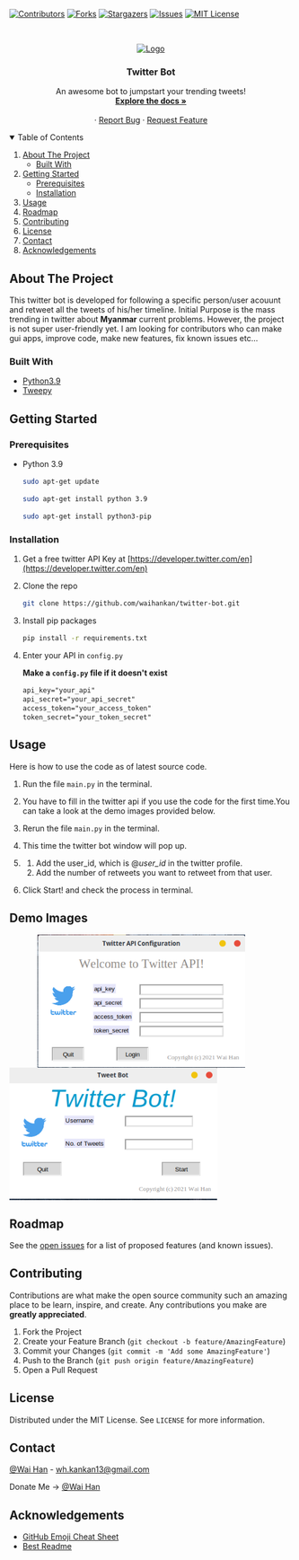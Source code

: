 [![Contributors][contributors-shield]][contributors-url]
[![Forks][forks-shield]][forks-url]
[![Stargazers][stars-shield]][stars-url]
[![Issues][issues-shield]][issues-url]
[![MIT License][license-shield]][license-url]


<!-- PROJECT LOGO -->
<br />
<p align="center">
  <a href="https://github.com/othneildrew/Best-README-Template">
    <img src="image/logo.png" alt="Logo" width="80" height="80">
  </a>

  <h3 align="center">Twitter Bot</h3>

  <p align="center">
    An awesome bot to jumpstart your trending tweets!
    <br />
    <a href="https://github.com/waihankan/twitter-bot"><strong>Explore the docs »</strong></a>
    <br />
    <br />
    ·
    <a href="https://github.com/waihankan/twitter-bot/issues">Report Bug</a>
    ·
    <a href="https://github.com/waihankan/twitter-bot/issues">Request Feature</a>
  </p>
</p>



<!-- TABLE OF CONTENTS -->
<details open="open">
  <summary>Table of Contents</summary>
  <ol>
    <li>
      <a href="#about-the-project">About The Project</a>
      <ul>
        <li><a href="#built-with">Built With</a></li>
      </ul>
    </li>
    <li>
      <a href="#getting-started">Getting Started</a>
      <ul>
        <li><a href="#prerequisites">Prerequisites</a></li>
        <li><a href="#installation">Installation</a></li>
      </ul>
    </li>
    <li><a href="#usage">Usage</a></li>
    <li><a href="#roadmap">Roadmap</a></li>
    <li><a href="#contributing">Contributing</a></li>
    <li><a href="#license">License</a></li>
    <li><a href="#contact">Contact</a></li>
    <li><a href="#acknowledgements">Acknowledgements</a></li>
  </ol>
</details>



<!-- ABOUT THE PROJECT -->
## About The Project

This twitter bot is developed for following a specific person/user acouunt and retweet all the tweets of his/her timeline.
Initial Purpose is the mass trending in twitter about **Myanmar** current problems.
However, the project is not super user-friendly yet. I am looking for contributors who can make gui apps, improve code, make new features, fix known issues etc...

### Built With

* [Python3.9](https://www.python.org/)
* [Tweepy](https://docs.tweepy.org/en/latest/api.html)


<!-- GETTING STARTED -->
## Getting Started
### Prerequisites

* Python 3.9
  ```sh
  sudo apt-get update
  ```
  ```sh
  sudo apt-get install python 3.9
  ```
  ```sh
  sudo apt-get install python3-pip
  ```

### Installation

1. Get a free twitter API Key at [https://developer.twitter.com/en](https://developer.twitter.com/en)
2. Clone the repo
   ```sh
   git clone https://github.com/waihankan/twitter-bot.git
   ```
3. Install pip packages
   ```sh
   pip install -r requirements.txt
   ```
4. Enter your API in `config.py`


   **Make a `config.py` file if it doesn't exist**
   ```PY
   api_key="your_api"
   api_secret="your_api_secret"
   access_token="your_access_token"
   token_secret="your_token_secret"
   ```



<!-- USAGE EXAMPLES -->
## Usage

Here is how to use the code as of latest source code.

1. Run the file `main.py` in the terminal.

2. You have to fill in the twitter api if you use the code for the first time.You can take a look at the demo images provided below.

3. Rerun the file `main.py` in the terminal.

4. This time the twitter bot window will pop up.

5. 1. Add the user_id, which is @*user_id* in the twitter profile.
   2. Add the number of retweets you want to retweet from that user.

6. Click Start! and check the process in terminal.

## Demo Images

<img align="center" src="image/API_config.png" width = 370 hspace=50> <img align="center" src="image/GUI.png" width=370>




<!-- ROADMAP -->
## Roadmap

See the [open issues](https://github.com/waihankan/twitter-bot/issues) for a list of proposed features (and known issues).



<!-- CONTRIBUTING -->
## Contributing

Contributions are what make the open source community such an amazing place to be learn, inspire, and create. Any contributions you make are **greatly appreciated**.

1. Fork the Project
2. Create your Feature Branch (`git checkout -b feature/AmazingFeature`)
3. Commit your Changes (`git commit -m 'Add some AmazingFeature'`)
4. Push to the Branch (`git push origin feature/AmazingFeature`)
5. Open a Pull Request



<!-- LICENSE -->
## License

Distributed under the MIT License. See `LICENSE` for more information.



<!-- CONTACT -->
## Contact

[@Wai Han](https://twitter.com/WaiHan49607875) - wh.kankan13@gmail.com

Donate Me -> [@Wai Han](https://paypal.me/WaiHanYangon?locale.x=en_US)

<!-- ACKNOWLEDGEMENTS -->
## Acknowledgements
* [GitHub Emoji Cheat Sheet](https://www.webpagefx.com/tools/emoji-cheat-sheet)
* [Best Readme](https://github.com/othneildrew/Best-README-Template)

<!-- MARKDOWN LINKS & IMAGES -->
<!-- https://www.markdownguide.org/basic-syntax/#reference-style-links -->
[contributors-shield]: https://img.shields.io/github/contributors/waihankan/twitter-bot.svg?style=for-the-badge
[contributors-url]: https://github.com/waihankan/twitter-bot/graphs/contributors
[forks-shield]: https://img.shields.io/github/forks/waihankan/twitter-bot.svg?style=for-the-badge
[forks-url]: https://github.com/waihankan/twitter-bot/network/members
[stars-shield]: https://img.shields.io/github/stars/waihankan/twitter-bot.svg?style=for-the-badge
[stars-url]: https://github.com/waihankan/twitter-bot/stargazers
[issues-shield]: https://img.shields.io/github/issues/waihankan/twitter-bot.svg?style=for-the-badge
[issues-url]: https://github.com/waihankan/twitter-bot/issues
[license-shield]: https://img.shields.io/github/license/waihankan/twitter-bot.svg?style=for-the-badge
[license-url]: https://github.com/waihankan/twitter-bot/blob/master/LICENSE
[product-screenshot]: images/screenshot.png
